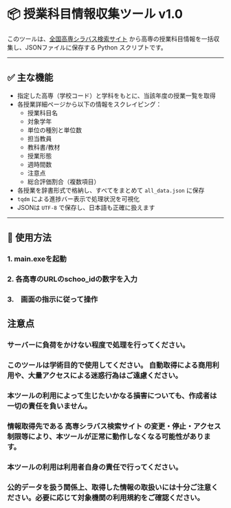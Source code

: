 # 📦 授業科目情報収集ツール v1.0

このツールは、[全国高専シラバス検索サイト](https://syllabus.kosen-k.go.jp/) から高専の授業科目情報を一括収集し、JSONファイルに保存する Python スクリプトです。

---

## ✅ 主な機能

- 指定した高専（学校コード）と学科をもとに、当該年度の授業一覧を取得
- 各授業詳細ページから以下の情報をスクレイピング：
  - 授業科目名
  - 対象学年
  - 単位の種別と単位数
  - 担当教員
  - 教科書/教材
  - 授業形態
  - 週時間数
  - 注意点
  - 総合評価割合（複数項目）
- 各授業を辞書形式で格納し、すべてをまとめて `all_data.json` に保存
- `tqdm` による進捗バー表示で処理状況を可視化
- JSONは `UTF-8` で保存し、日本語も正確に扱えます

---

## 🚀 使用方法

### 1. main.exeを起動
### 2. 各高専のURLのschoo_idの数字を入力
### 3.　画面の指示に従って操作

## 注意点
### サーバーに負荷をかけない程度で処理を行ってください。
### このツールは学術目的で使用してください。 自動取得による商用利用や、大量アクセスによる迷惑行為はご遠慮ください。
### 本ツールの利用によって生じたいかなる損害についても、作成者は一切の責任を負いません。
### 情報取得先である 高専シラバス検索サイト の変更・停止・アクセス制限等により、本ツールが正常に動作しなくなる可能性があります。
### 本ツールの利用は利用者自身の責任で行ってください。
### 公的データを扱う関係上、取得した情報の取扱いには十分ご注意ください。必要に応じて対象機関の利用規約をご確認ください。



